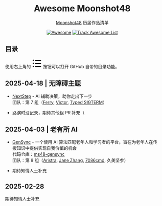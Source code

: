 <h1 align="center">Awesome Moonshot48</h1>

<p align="center">
  <a href="https://www.msadream.cn">Moonshot48</a>
  历届作品清单
</p>

<p align="center">
  <a href="https://awesome.re"><img src="https://awesome.re/badge.svg" alt="Awesome"></a>
  <a href="https://www.trackawesomelist.com/msadream/awesome"><img src="https://www.trackawesomelist.com/badge.svg" alt="Track Awesome List"></a>
</p>

## 目录

使用右上角的 <kbd><img src="./assets/toc.svg"></kbd> 按钮可以打开 GitHub 自带的目录功能。

<!-- md-parser-start -->

## 2025-04-18 | 无障碍主题

- [NextStep](https://github.com/next-step-project) - AI 辅助决策，助你走出下一步 \
    团队：第 7 组（[Ferry](https://github.com/Ferryplay), [Victor](https://github.com/vchunstoppable), [Typed SIGTERM](https://github.com/typed-sigterm)）

- 路演时没记录，期待其他组 PR 补充（

## 2025-04-03 | 老有所 AI

- [GenSync](https://gensync.7086cmd.me) - 一个使用 AI 算法匹配老年人和学习者的平台，旨在为老年人在传授知识中提供实现自我价值的机会 \
    代码仓库：[ms48-gensync](https://github.com/ms48-gensync) \
    团队：第 8 组（[Aristra](https://github.com/AristraHatsuyu), [Jane Zhang](https://github.com/jo1-yo), [7086cmd](https://github.com/7086cmd), 久美坚参）

- 期待知情人士补充

## 2025-02-28

期待知情人士补充

<!-- md-parser-end -->

